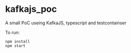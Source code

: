 # kafkajs_poc
A small PoC useing KafkaJS, typescript and testcontainser

To run:
```
npm install
npm start
```

